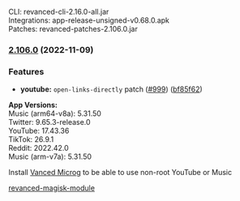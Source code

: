 CLI: revanced-cli-2.16.0-all.jar  
Integrations: app-release-unsigned-v0.68.0.apk  
Patches: revanced-patches-2.106.0.jar  

### [2.106.0](https://github.com/revanced/revanced-patches/compare/v2.105.0...v2.106.0) (2022-11-09)
### Features
* **youtube:** `open-links-directly` patch ([#999](https://github.com/revanced/revanced-patches/issues/999)) ([bf85f62](https://github.com/revanced/revanced-patches/commit/bf85f62f30242f91bdaf53b44ae6a9a2b3b6e1b4))

  
**App Versions:**  
Music (arm64-v8a): 5.31.50  
Twitter: 9.65.3-release.0  
YouTube: 17.43.36  
TikTok: 26.9.1  
Reddit: 2022.42.0  
Music (arm-v7a): 5.31.50  

Install [Vanced Microg](https://github.com/TeamVanced/VancedMicroG/releases) to be able to use non-root YouTube or Music  

[revanced-magisk-module](https://github.com/j-hc/revanced-magisk-module)  
